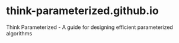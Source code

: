 # think-parameterized.github.io
Think Parameterized - A guide for designing efficient parameterized algorithms 
